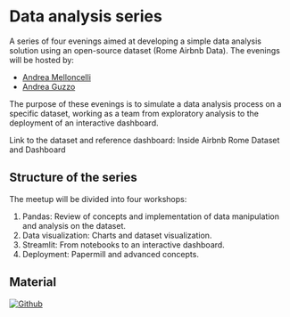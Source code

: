 # Data analysis series

A series of four evenings aimed at developing a simple data analysis solution using an open-source dataset (Rome Airbnb Data). The evenings will be hosted by:

* [Andrea Melloncelli](https://www.linkedin.com/in/andrea-melloncelli-baa873104/)
* [Andrea Guzzo](https://www.linkedin.com/in/andreaguzzo/)

The purpose of these evenings is to simulate a data analysis process on a specific dataset, working as a team from exploratory analysis to the deployment of an interactive dashboard.

Link to the dataset and reference dashboard: Inside Airbnb Rome Dataset and Dashboard

## Structure of the series

The meetup will be divided into four workshops:

1. Pandas: Review of concepts and implementation of data manipulation and analysis on the dataset.
2. Data visualization: Charts and dataset visualization.
3. Streamlit: From notebooks to an interactive dashboard.
4. Deployment: Papermill and advanced concepts.

## Material

[![Github](https://img.shields.io/badge/GitHub-181717.svg?style=for-the-badge&logo=GitHub&logoColor=white)](https://github.com/PythonBiellaGroup/MaterialeSerate/tree/master/PercorsoDati)


